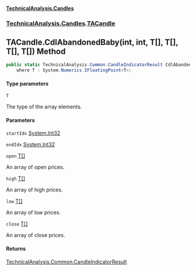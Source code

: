 #### [TechnicalAnalysis.Candles](TechnicalAnalysis.Candles.md 'TechnicalAnalysis.Candles')
### [TechnicalAnalysis.Candles](TechnicalAnalysis.Candles.md#TechnicalAnalysis.Candles 'TechnicalAnalysis.Candles').[TACandle](TACandle.md 'TechnicalAnalysis.Candles.TACandle')

## TACandle.CdlAbandonedBaby<T>(int, int, T[], T[], T[], T[]) Method

```csharp
public static TechnicalAnalysis.Common.CandleIndicatorResult CdlAbandonedBaby<T>(int startIdx, int endIdx, T[] open, T[] high, T[] low, T[] close)
    where T : System.Numerics.IFloatingPoint<T>;
```
#### Type parameters

<a name='TechnicalAnalysis.Candles.TACandle.CdlAbandonedBaby_T_(int,int,T[],T[],T[],T[]).T'></a>

`T`

The type of the array elements.
#### Parameters

<a name='TechnicalAnalysis.Candles.TACandle.CdlAbandonedBaby_T_(int,int,T[],T[],T[],T[]).startIdx'></a>

`startIdx` [System.Int32](https://docs.microsoft.com/en-us/dotnet/api/System.Int32 'System.Int32')

<a name='TechnicalAnalysis.Candles.TACandle.CdlAbandonedBaby_T_(int,int,T[],T[],T[],T[]).endIdx'></a>

`endIdx` [System.Int32](https://docs.microsoft.com/en-us/dotnet/api/System.Int32 'System.Int32')

<a name='TechnicalAnalysis.Candles.TACandle.CdlAbandonedBaby_T_(int,int,T[],T[],T[],T[]).open'></a>

`open` [T](TACandle.CdlAbandonedBaby_T_(int,int,T[],T[],T[],T[]).md#TechnicalAnalysis.Candles.TACandle.CdlAbandonedBaby_T_(int,int,T[],T[],T[],T[]).T 'TechnicalAnalysis.Candles.TACandle.CdlAbandonedBaby<T>(int, int, T[], T[], T[], T[]).T')[[]](https://docs.microsoft.com/en-us/dotnet/api/System.Array 'System.Array')

An array of open prices.

<a name='TechnicalAnalysis.Candles.TACandle.CdlAbandonedBaby_T_(int,int,T[],T[],T[],T[]).high'></a>

`high` [T](TACandle.CdlAbandonedBaby_T_(int,int,T[],T[],T[],T[]).md#TechnicalAnalysis.Candles.TACandle.CdlAbandonedBaby_T_(int,int,T[],T[],T[],T[]).T 'TechnicalAnalysis.Candles.TACandle.CdlAbandonedBaby<T>(int, int, T[], T[], T[], T[]).T')[[]](https://docs.microsoft.com/en-us/dotnet/api/System.Array 'System.Array')

An array of high prices.

<a name='TechnicalAnalysis.Candles.TACandle.CdlAbandonedBaby_T_(int,int,T[],T[],T[],T[]).low'></a>

`low` [T](TACandle.CdlAbandonedBaby_T_(int,int,T[],T[],T[],T[]).md#TechnicalAnalysis.Candles.TACandle.CdlAbandonedBaby_T_(int,int,T[],T[],T[],T[]).T 'TechnicalAnalysis.Candles.TACandle.CdlAbandonedBaby<T>(int, int, T[], T[], T[], T[]).T')[[]](https://docs.microsoft.com/en-us/dotnet/api/System.Array 'System.Array')

An array of low prices.

<a name='TechnicalAnalysis.Candles.TACandle.CdlAbandonedBaby_T_(int,int,T[],T[],T[],T[]).close'></a>

`close` [T](TACandle.CdlAbandonedBaby_T_(int,int,T[],T[],T[],T[]).md#TechnicalAnalysis.Candles.TACandle.CdlAbandonedBaby_T_(int,int,T[],T[],T[],T[]).T 'TechnicalAnalysis.Candles.TACandle.CdlAbandonedBaby<T>(int, int, T[], T[], T[], T[]).T')[[]](https://docs.microsoft.com/en-us/dotnet/api/System.Array 'System.Array')

An array of close prices.

#### Returns
[TechnicalAnalysis.Common.CandleIndicatorResult](https://docs.microsoft.com/en-us/dotnet/api/TechnicalAnalysis.Common.CandleIndicatorResult 'TechnicalAnalysis.Common.CandleIndicatorResult')